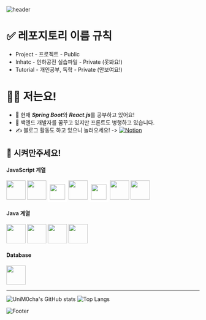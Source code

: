![header](https://capsule-render.vercel.app/api?type=waving&color=gradient&&customColorList=18&height=250&section=header&text=UniM0cha&fontColor=fbfbfb&animation=fadeIn)


# ✅ 레포지토리 이름 규칙
- Project - 프로젝트 - Public
- Inhatc - 인하공전 실습파일 - Private (못봐요!)
- Tutorial - 개인공부, 독학 - Private (안보여요!)

# 🙋‍♂️ 저는요!
- 🌱 현재 ***Spring Boot***와 ***React.js***를 공부하고 있어요!  
- 💭 백엔드 개발자를 꿈꾸고 있지만 프론트도 병행하고 있습니다.
- ✍️ 블로그 활동도 하고 있으니 놀러오세요! ->
<a href = "https://solstice99.notion.site/Index-html-8c788d3ac2ff4797a957570ae71de199"><img alt="Notion" src ="https://img.shields.io/badge/Notion-white.svg?&style=flat-square&logo=Notion&logoColor=black"/></a>

## 💪 시켜만주세요!

#### JavaScript 계열
<div>
<img src="https://user-images.githubusercontent.com/77760474/191237133-e8692ae3-20e9-4809-9a34-4facfb2a1556.png" height=50>
<img src="https://user-images.githubusercontent.com/77760474/191241179-cadf0617-8133-49a8-9aa0-592b13e2cd43.png" height=50>
<img src="https://user-images.githubusercontent.com/77760474/191241162-6333ff6d-97b4-4d29-8643-2ad6edce2248.png" height=40 style="background-color: white; padding: 5px">
<img src="https://user-images.githubusercontent.com/77760474/191241157-1df916df-092d-43a3-9711-f1b605aee745.png" height=50>
<img src="https://user-images.githubusercontent.com/77760474/191241185-b7b1a74a-46b8-4875-989a-c31c13f3e6c4.png" height=40 style="background-color: white; padding: 5px">
<img src="https://user-images.githubusercontent.com/77760474/191241165-50148657-7854-4553-8829-8b7e772e8bc3.png" height=50>
<img src="https://user-images.githubusercontent.com/77760474/191241169-53a9eea4-f7f7-4263-95dd-1ab1b12cdc41.png" height=50>
</div>

#### Java 계열
<div>
<img src="https://user-images.githubusercontent.com/77760474/191241174-8bfaae04-5934-4b8e-88b3-8a15b119c666.png" height=50>
<img src="https://user-images.githubusercontent.com/77760474/191241172-66ce45ea-398a-431c-bd91-4074d4582314.png" height=50>
<img src="https://user-images.githubusercontent.com/77760474/191248558-7571ec26-5536-4fb7-86a9-200effcbd7db.png" height=50>
<img src="https://user-images.githubusercontent.com/77760474/191241163-074ac539-6a58-406e-850e-87c230231ded.png" height=50>
</div>
  
#### Database
<div>
<img src="https://user-images.githubusercontent.com/77760474/191246755-d0ee8ce6-4039-402d-bcc0-99b9cdf91dce.png" height=50>
</div>
  
<hr/>

![UniM0cha's GitHub stats](https://github-readme-stats.vercel.app/api?username=UniM0cha&show_icons=true)
![Top Langs](https://github-readme-stats.vercel.app/api/top-langs/?username=UniM0cha&layout=compact&langs_count=8)

![Footer](https://capsule-render.vercel.app/api?type=waving&color=gradient&&customColorList=18&height=250&section=footer&text=감사합니다!&fontColor=fbfbfb&animation=fadeIn&fontSize=40)



